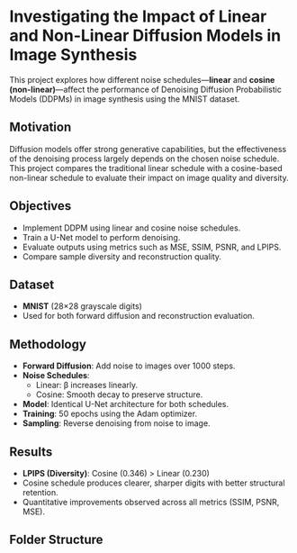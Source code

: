 # Investigating the Impact of Linear and Non-Linear Diffusion Models in Image Synthesis

This project explores how different noise schedules—**linear** and **cosine (non-linear)**—affect the performance of Denoising Diffusion Probabilistic Models (DDPMs) in image synthesis using the MNIST dataset.

## Motivation

Diffusion models offer strong generative capabilities, but the effectiveness of the denoising process largely depends on the chosen noise schedule. This project compares the traditional linear schedule with a cosine-based non-linear schedule to evaluate their impact on image quality and diversity.

## Objectives

- Implement DDPM using linear and cosine noise schedules.
- Train a U-Net model to perform denoising.
- Evaluate outputs using metrics such as MSE, SSIM, PSNR, and LPIPS.
- Compare sample diversity and reconstruction quality.

## Dataset

- **MNIST** (28×28 grayscale digits)
- Used for both forward diffusion and reconstruction evaluation.

## Methodology

- **Forward Diffusion**: Add noise to images over 1000 steps.
- **Noise Schedules**:
  - Linear: β increases linearly.
  - Cosine: Smooth decay to preserve structure.
- **Model**: Identical U-Net architecture for both schedules.
- **Training**: 50 epochs using the Adam optimizer.
- **Sampling**: Reverse denoising from noise to image.

## Results

- **LPIPS (Diversity)**: Cosine (0.346) > Linear (0.230)
- Cosine schedule produces clearer, sharper digits with better structural retention.
- Quantitative improvements observed across all metrics (SSIM, PSNR, MSE).

## Folder Structure

